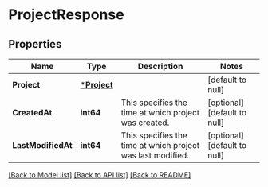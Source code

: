 # ProjectResponse

## Properties
Name | Type | Description | Notes
------------ | ------------- | ------------- | -------------
**Project** | [***Project**](Project.md) |  | [default to null]
**CreatedAt** | **int64** | This specifies the time at which project was created. | [optional] [default to null]
**LastModifiedAt** | **int64** | This specifies the time at which project was last modified. | [optional] [default to null]

[[Back to Model list]](../README.md#documentation-for-models) [[Back to API list]](../README.md#documentation-for-api-endpoints) [[Back to README]](../README.md)

